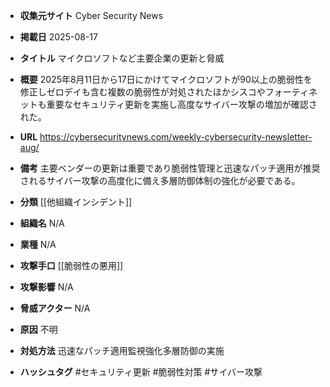 - **収集元サイト**
Cyber Security News

- **掲載日**
2025-08-17

- **タイトル**
マイクロソフトなど主要企業の更新と脅威

- **概要**
2025年8月11日から17日にかけてマイクロソフトが90以上の脆弱性を修正しゼロデイも含む複数の脆弱性が対処されたほかシスコやフォーティネットも重要なセキュリティ更新を実施し高度なサイバー攻撃の増加が確認された。

- **URL**
https://cybersecuritynews.com/weekly-cybersecurity-newsletter-aug/

- **備考**
主要ベンダーの更新は重要であり脆弱性管理と迅速なパッチ適用が推奨されるサイバー攻撃の高度化に備え多層防御体制の強化が必要である。

- **分類**
[[他組織インシデント]]

- **組織名**
N/A

- **業種**
N/A

- **攻撃手口**
[[脆弱性の悪用]]

- **攻撃影響**
N/A

- **脅威アクター**
N/A

- **原因**
不明

- **対処方法**
迅速なパッチ適用監視強化多層防御の実施

- **ハッシュタグ**
#セキュリティ更新 #脆弱性対策 #サイバー攻撃
